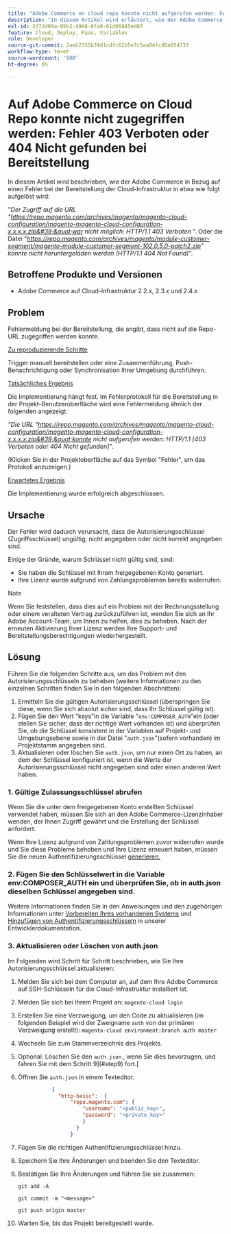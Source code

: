 ```yaml
---
title: "Adobe Commerce on cloud repo konnte nicht aufgerufen werden: Fehler 403 Verboten oder 404 Nicht gefunden bei Bereitstellung"
description: "In diesem Artikel wird erläutert, wie der Adobe Commerce in Bezug auf einen Fehler bei der Bereitstellung von Cloud-Infrastrukturen ähnlich dem folgenden behoben wird:"
exl-id: 2f72d80a-05b2-4908-8fa8-61d06885ed07
feature: Cloud, Deploy, Paas, Variables
role: Developer
source-git-commit: 2aeb2355b74d1cdfc62b5e7c5aa04fcd0a654733
workflow-type: tm+mt
source-wordcount: '608'
ht-degree: 0%

---
```


# Auf Adobe Commerce on Cloud Repo konnte nicht zugegriffen werden: Fehler 403 Verboten oder 404 Nicht gefunden bei Bereitstellung

In diesem Artikel wird beschrieben, wie der Adobe Commerce in Bezug auf einen Fehler bei der Bereitstellung der Cloud-Infrastruktur in etwa wie folgt aufgelöst wird:

&quot;*Der Zugriff auf die URL &quot;https://repo.magento.com/archives/magento/magento-cloud-configuration/magento-magento-cloud-configuration-x.x.x.x.zip&#39;&quot;war nicht möglich: HTTP/1.1 403 Verboten* &quot;. Oder die Datei &quot;*https://repo.magento.com/archives/magento/module-customer-segment/magento-module-customer-segment-102.0.5.0-patch2.zip&quot; konnte nicht heruntergeladen werden (HTTP/1.1 404 Not Found)*&quot;.

## Betroffene Produkte und Versionen

* Adobe Commerce auf Cloud-Infrastruktur 2.2.x, 2.3.x und 2.4.x

## Problem

Fehlermeldung bei der Bereitstellung, die angibt, dass nicht auf die Repo-URL zugegriffen werden konnte.

<u>Zu reproduzierende Schritte</u>

Trigger manuell bereitstellen oder eine Zusammenführung, Push-Benachrichtigung oder Synchronisation Ihrer Umgebung durchführen.

<u>Tatsächliches Ergebnis</u>

Die Implementierung hängt fest. Im Fehlerprotokoll für die Bereitstellung in der Projekt-Benutzeroberfläche wird eine Fehlermeldung ähnlich der folgenden angezeigt:

*&quot;Die URL &quot;https://repo.magento.com/archives/magento/magento-cloud-configuration/magento-magento-cloud-configuration-x.x.x.x.zip&#39;&quot;konnte nicht aufgerufen werden: HTTP/1.1 \[403 Verboten oder 404 Nicht gefunden\]&quot;*.

(Klicken Sie in der Projektoberfläche auf das Symbol &quot;Fehler&quot;, um das Protokoll anzuzeigen.)

<u>Erwartetes Ergebnis</u>

Die Implementierung wurde erfolgreich abgeschlossen.

## Ursache

Der Fehler wird dadurch verursacht, dass die Autorisierungsschlüssel (Zugriffsschlüssel) ungültig, nicht angegeben oder nicht korrekt angegeben sind.

Einige der Gründe, warum Schlüssel nicht gültig sind, sind:

* Sie haben die Schlüssel mit Ihrem freigegebenen Konto generiert.
* Ihre Lizenz wurde aufgrund von Zahlungsproblemen bereits widerrufen.

>[!NOTE]
>
>Wenn Sie feststellen, dass dies auf ein Problem mit der Rechnungsstellung oder einem veralteten Vertrag zurückzuführen ist, wenden Sie sich an Ihr Adobe Account-Team, um Ihnen zu helfen, dies zu beheben. Nach der erneuten Aktivierung Ihrer Lizenz werden Ihre Support- und Bereitstellungsberechtigungen wiederhergestellt.

## Lösung

Führen Sie die folgenden Schritte aus, um das Problem mit den Autorisierungsschlüsseln zu beheben (weitere Informationen zu den einzelnen Schritten finden Sie in den folgenden Abschnitten):

1. Ermitteln Sie die gültigen Autorisierungsschlüssel (überspringen Sie diese, wenn Sie sich absolut sicher sind, dass Ihr Schlüssel gültig ist).
1. Fügen Sie den Wert &quot;keys&quot;in die Variable &quot;`env:COMPOSER_AUTH`&quot;ein (oder stellen Sie sicher, dass der richtige Wert vorhanden ist) und überprüfen Sie, ob die Schlüssel konsistent in der Variablen auf Projekt- und Umgebungsebene sowie in der Datei &quot;`auth.json`&quot;(sofern vorhanden) im Projektstamm angegeben sind.
1. Aktualisieren oder löschen Sie `auth.json`, um nur einen Ort zu haben, an dem der Schlüssel konfiguriert ist, wenn die Werte der Autorisierungsschlüssel nicht angegeben sind oder einen anderen Wert haben.

### 1. Gültige Zulassungsschlüssel abrufen

Wenn Sie die unter dem freigegebenen Konto erstellten Schlüssel verwendet haben, müssen Sie sich an den Adobe Commerce-Lizenzinhaber wenden, der Ihnen Zugriff gewährt und die Erstellung der Schlüssel anfordert.

Wenn Ihre Lizenz aufgrund von Zahlungsproblemen zuvor widerrufen wurde und Sie diese Probleme behoben und Ihre Lizenz erneuert haben, müssen Sie die neuen Authentifizierungsschlüssel [ generieren.](https://experienceleague.adobe.com/docs/commerce-operations/installation-guide/prerequisites/authentication-keys.html)

### 2. Fügen Sie den Schlüsselwert in die Variable env:COMPOSER\_AUTH ein und überprüfen Sie, ob in auth.json dieselben Schlüssel angegeben sind.

Weitere Informationen finden Sie in den Anweisungen und den zugehörigen Informationen unter [Vorbereiten Ihres vorhandenen Systems](https://experienceleague.adobe.com/en/docs/commerce-cloud-service/user-guide/project/overview) und [Hinzufügen von Authentifizierungsschlüsseln](https://experienceleague.adobe.com/en/docs/commerce-cloud-service/user-guide/project/overview) in unserer Entwicklerdokumentation.

### 3. Aktualisieren oder Löschen von auth.json

Im Folgenden wird Schritt für Schritt beschrieben, wie Sie Ihre Autorisierungsschlüssel aktualisieren:

1. Melden Sie sich bei dem Computer an, auf dem Ihre Adobe Commerce auf SSH-Schlüsseln für die Cloud-Infrastruktur installiert ist.
1. Melden Sie sich bei Ihrem Projekt an: `magento-cloud login`
1. Erstellen Sie eine Verzweigung, um den Code zu aktualisieren (im folgenden Beispiel wird der Zweigname `auth` von der primären Verzweigung erstellt):     `magento-cloud environment:branch auth master`
1. Wechseln Sie zum Stammverzeichnis des Projekts.
1. Optional: Löschen Sie den `auth.json` , wenn Sie dies bevorzugen, und fahren Sie mit dem Schritt 9](#step9) fort.[
1. Öffnen Sie `auth.json` in einem Texteditor.

   ```json
              {
                "http-basic":  {
                    "repo.magento.com": {
                        "username": "<public_key>",
                        "password": "<private_key>"
                        }
                      }
                    }
   ```

1. Fügen Sie die richtigen Authentifizierungsschlüssel hinzu.
1. Speichern Sie Ihre Änderungen und beenden Sie den Texteditor.
1. Bestätigen Sie Ihre Änderungen und führen Sie sie zusammen:

   `git add -A`

   `git commit -m "<message>"`

   `git push origin master`
1. Warten Sie, bis das Projekt bereitgestellt wurde.
